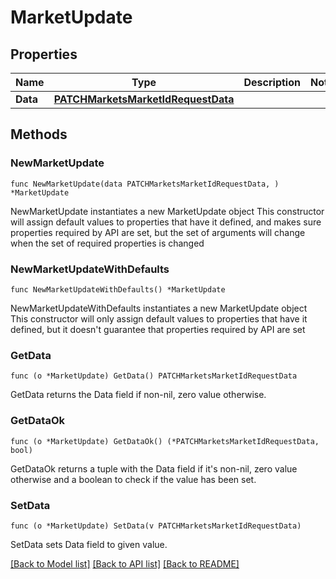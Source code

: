 # MarketUpdate

## Properties

Name | Type | Description | Notes
------------ | ------------- | ------------- | -------------
**Data** | [**PATCHMarketsMarketIdRequestData**](PATCHMarketsMarketIdRequestData.md) |  | 

## Methods

### NewMarketUpdate

`func NewMarketUpdate(data PATCHMarketsMarketIdRequestData, ) *MarketUpdate`

NewMarketUpdate instantiates a new MarketUpdate object
This constructor will assign default values to properties that have it defined,
and makes sure properties required by API are set, but the set of arguments
will change when the set of required properties is changed

### NewMarketUpdateWithDefaults

`func NewMarketUpdateWithDefaults() *MarketUpdate`

NewMarketUpdateWithDefaults instantiates a new MarketUpdate object
This constructor will only assign default values to properties that have it defined,
but it doesn't guarantee that properties required by API are set

### GetData

`func (o *MarketUpdate) GetData() PATCHMarketsMarketIdRequestData`

GetData returns the Data field if non-nil, zero value otherwise.

### GetDataOk

`func (o *MarketUpdate) GetDataOk() (*PATCHMarketsMarketIdRequestData, bool)`

GetDataOk returns a tuple with the Data field if it's non-nil, zero value otherwise
and a boolean to check if the value has been set.

### SetData

`func (o *MarketUpdate) SetData(v PATCHMarketsMarketIdRequestData)`

SetData sets Data field to given value.



[[Back to Model list]](../README.md#documentation-for-models) [[Back to API list]](../README.md#documentation-for-api-endpoints) [[Back to README]](../README.md)



